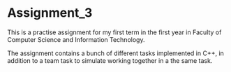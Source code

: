 # Assignment_3
This is a practise assignment for my first term in the first year in Faculty of Computer Science and Information Technology.

The assignment contains a bunch of different tasks implemented in C++, in addition to a team task to simulate 
working together in a the same task.
